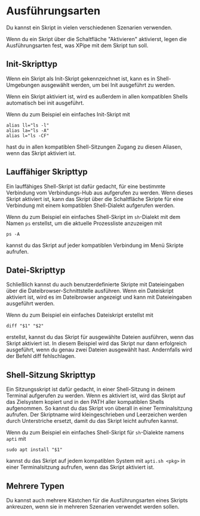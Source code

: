 # Ausführungsarten

Du kannst ein Skript in vielen verschiedenen Szenarien verwenden.

Wenn du ein Skript über die Schaltfläche "Aktivieren" aktivierst, legen die Ausführungsarten fest, was XPipe mit dem Skript tun soll.

## Init-Skripttyp

Wenn ein Skript als Init-Skript gekennzeichnet ist, kann es in Shell-Umgebungen ausgewählt werden, um bei Init ausgeführt zu werden.

Wenn ein Skript aktiviert ist, wird es außerdem in allen kompatiblen Shells automatisch bei init ausgeführt.

Wenn du zum Beispiel ein einfaches Init-Skript mit
```
alias ll="ls -l"
alias la="ls -A"
alias l="ls -CF"
```
hast du in allen kompatiblen Shell-Sitzungen Zugang zu diesen Aliasen, wenn das Skript aktiviert ist.

## Lauffähiger Skripttyp

Ein lauffähiges Shell-Skript ist dafür gedacht, für eine bestimmte Verbindung vom Verbindungs-Hub aus aufgerufen zu werden.
Wenn dieses Skript aktiviert ist, kann das Skript über die Schaltfläche Skripte für eine Verbindung mit einem kompatiblen Shell-Dialekt aufgerufen werden.

Wenn du zum Beispiel ein einfaches Shell-Skript im `sh`-Dialekt mit dem Namen `ps` erstellst, um die aktuelle Prozessliste anzuzeigen mit
```
ps -A
```
kannst du das Skript auf jeder kompatiblen Verbindung im Menü Skripte aufrufen.

## Datei-Skripttyp

Schließlich kannst du auch benutzerdefinierte Skripte mit Dateieingaben über die Dateibrowser-Schnittstelle ausführen.
Wenn ein Dateiskript aktiviert ist, wird es im Dateibrowser angezeigt und kann mit Dateieingaben ausgeführt werden.

Wenn du zum Beispiel ein einfaches Dateiskript erstellst mit
```
diff "$1" "$2"
```
erstellst, kannst du das Skript für ausgewählte Dateien ausführen, wenn das Skript aktiviert ist.
In diesem Beispiel wird das Skript nur dann erfolgreich ausgeführt, wenn du genau zwei Dateien ausgewählt hast.
Andernfalls wird der Befehl diff fehlschlagen.

## Shell-Sitzung Skripttyp

Ein Sitzungsskript ist dafür gedacht, in einer Shell-Sitzung in deinem Terminal aufgerufen zu werden.
Wenn es aktiviert ist, wird das Skript auf das Zielsystem kopiert und in den PATH aller kompatiblen Shells aufgenommen.
So kannst du das Skript von überall in einer Terminalsitzung aufrufen.
Der Skriptname wird kleingeschrieben und Leerzeichen werden durch Unterstriche ersetzt, damit du das Skript leicht aufrufen kannst.

Wenn du zum Beispiel ein einfaches Shell-Skript für `sh`-Dialekte namens `apti` mit
```
sudo apt install "$1"
```
kannst du das Skript auf jedem kompatiblen System mit `apti.sh <pkg>` in einer Terminalsitzung aufrufen, wenn das Skript aktiviert ist.

## Mehrere Typen

Du kannst auch mehrere Kästchen für die Ausführungsarten eines Skripts ankreuzen, wenn sie in mehreren Szenarien verwendet werden sollen.
